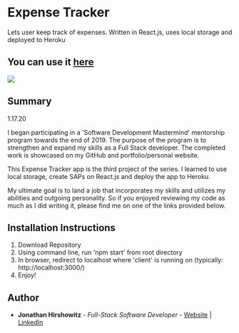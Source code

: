 # Expense Tracker

Lets user keep track of expenses. Written in React.js, uses local storage and deployed to Heroku

## You can use it [here](http://yw-expense-tracker-react.herokuapp.com/)

<image src="src/assets/expense_tracker_snapshot.bmp">

## Summary
1.17.20

I began participating in a 'Software Development Mastermind' mentorship program towards the end of 2019. The purpose of the program is to strengthen and expand my skills as a Full Stack developer. The completed work is showcased on my GitHub and portfolio/personal website.

This Expense Tracker app is the third project of the series. I learned to use local storage, create SAPs on React.js and deploy the app to Heroku.

My ultimate goal is to land a job that incorporates my skills and utilizes my abilities and outgoing personality. So if you enjoyed reviewing my code as much as I did writing it, please find me on one of the links provided below.

##  Installation Instructions

1. Download Repository
2. Using command line, run 'npm start' from root directory
3. In browser, redirect to localhost where 'client' is running on (typically:  http://localhost:3000/)
4. Enjoy!

## Author

* **Jonathan Hirshowitz** - *Full-Stack Software Developer* - [Website](https://jonathan-hirshowitz-portfolio.firebaseapp.com/) | [LinkedIn](https://www.linkedin.com/in/jonathan-hirshowitz/)
